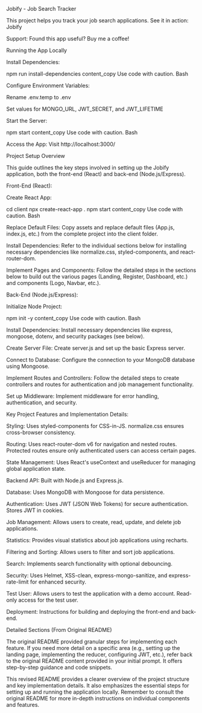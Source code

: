 Jobify - Job Search Tracker

This project helps you track your job search applications. See it in action: Jobify

Support: Found this app useful? Buy me a coffee!

Running the App Locally

Install Dependencies:

npm run install-dependencies
content_copy
Use code with caution.
Bash

Configure Environment Variables:

Rename .env.temp to .env

Set values for MONGO_URL, JWT_SECRET, and JWT_LIFETIME

Start the Server:

npm start
content_copy
Use code with caution.
Bash

Access the App: Visit http://localhost:3000/

Project Setup Overview

This guide outlines the key steps involved in setting up the Jobify application, both the front-end (React) and back-end (Node.js/Express).

Front-End (React):

Create React App:

cd client
npx create-react-app .
npm start
content_copy
Use code with caution.
Bash

Replace Default Files: Copy assets and replace default files (App.js, index.js, etc.) from the complete project into the client folder.

Install Dependencies: Refer to the individual sections below for installing necessary dependencies like normalize.css, styled-components, and react-router-dom.

Implement Pages and Components: Follow the detailed steps in the sections below to build out the various pages (Landing, Register, Dashboard, etc.) and components (Logo, Navbar, etc.).

Back-End (Node.js/Express):

Initialize Node Project:

npm init -y
content_copy
Use code with caution.
Bash

Install Dependencies: Install necessary dependencies like express, mongoose, dotenv, and security packages (see below).

Create Server File: Create server.js and set up the basic Express server.

Connect to Database: Configure the connection to your MongoDB database using Mongoose.

Implement Routes and Controllers: Follow the detailed steps to create controllers and routes for authentication and job management functionality.

Set up Middleware: Implement middleware for error handling, authentication, and security.

Key Project Features and Implementation Details:

Styling: Uses styled-components for CSS-in-JS. normalize.css ensures cross-browser consistency.

Routing: Uses react-router-dom v6 for navigation and nested routes. Protected routes ensure only authenticated users can access certain pages.

State Management: Uses React's useContext and useReducer for managing global application state.

Backend API: Built with Node.js and Express.js.

Database: Uses MongoDB with Mongoose for data persistence.

Authentication: Uses JWT (JSON Web Tokens) for secure authentication. Stores JWT in cookies.

Job Management: Allows users to create, read, update, and delete job applications.

Statistics: Provides visual statistics about job applications using recharts.

Filtering and Sorting: Allows users to filter and sort job applications.

Search: Implements search functionality with optional debouncing.

Security: Uses Helmet, XSS-clean, express-mongo-sanitize, and express-rate-limit for enhanced security.

Test User: Allows users to test the application with a demo account. Read-only access for the test user.

Deployment: Instructions for building and deploying the front-end and back-end.

Detailed Sections (From Original README)

The original README provided granular steps for implementing each feature. If you need more detail on a specific area (e.g., setting up the landing page, implementing the reducer, configuring JWT, etc.), refer back to the original README content provided in your initial prompt. It offers step-by-step guidance and code snippets.

This revised README provides a clearer overview of the project structure and key implementation details. It also emphasizes the essential steps for setting up and running the application locally. Remember to consult the original README for more in-depth instructions on individual components and features.
